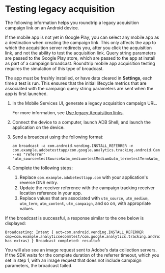 # Testing legacy acquisition

The following information helps you roundtrip a legacy acquisition campaign link on an Android device.

If the mobile app is not yet in Google Play, you can select any mobile app as a destination when creating the campaign link. This only affects the app to which the acquisition server redirects you, after you click the acquisition link, and not the ability to test the acquisition link. Query string parameters are passed to the Google Play store, which are passed to the app at install as part of a campaign broadcast. Roundtrip mobile app acquisition testing requires the simulation of this type of broadcast.

The app must be freshly installed, or have data cleared in **Settings**, each time a test is run. This ensures that the initial lifecycle metrics that are associated with the campaign query string parameters are sent when the app is first launched. 

1. In the Mobile Services UI, generate a legacy acquisition campaign URL.

   For more information, see [Use legacy Acquisition links](https://experienceleague.adobe.com/docs/mobile-services/using/acquisition-main-ug/create-manage-link-destination/legacy-acquisition-links/c-use-legacy-acquisition-links.html).
1. Connect the device to a computer, launch ADB Shell, and launch the application on the device.
1. Send a broadcast using the following format:

   ```
   am broadcast -a com.android.vending.INSTALL_REFERRER -n com.example.adobetesttapp/com.google.analytics.tracking.android.CampaignTrackingReceiver --es "referrer" "utm_source=testSource&utm_medium=testMedium&utm_term=testTerm&utm_content=testContent&utm_campaign=testCampaign&trackingcode=trackingvalue"
   ```

1. Complete the following steps:
   1. Replace `com.example.adobetesttapp.com` with your application's reverse DNS entry.
   1. Update the receiver reference with the campaign tracking receiver location reference in your app.
   1. Replace values that are associated with `utm_source`, `utm_medium`, `utm_term`, `utm_content`, `utm_campaign`, and so on, with appropriate values.

If the broadcast is successful, a response similar to the one below is displayed:

```
Broadcasting: Intent { act=com.android.vending.INSTALL_REFERRER cmp=com.example.analyticsecommtest/com.google.analytics.tracking.android.AnalyticsReceiver has extras) } Broadcast completed: result=0
```

You will also see an image request sent to Adobe's data collection servers. If the SDK waits for the complete duration of the referrer timeout, which you set in step 1, with an image request that does not include campaign parameters, the broadcast failed.
